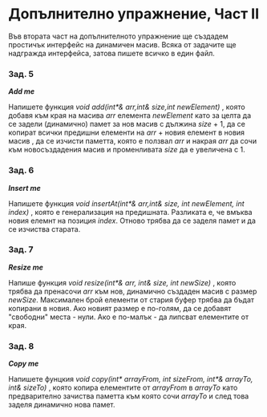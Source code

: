 # Допълнително упражнение, Част II

Във втората част на допълнителното упражнение ще създадем простичък интерфейс на динамичен масив. Всяка от задачите ще надгражда интерфейса, затова пишете всичко в един файл.   

### Зад. 5

**_Add me_**

Напишете функция _void add(int*& arr,int& size,int newElement)_ , която добавя към края на масива _arr_ елемента _newElement_ като за целта да се задели (динамично) памет за нов масив с дължина _size_ + 1, да се копират всички предишни елементи на _arr_ + новия елемент в новия масив , да се изчисти паметта, която е ползвал _arr_ и накрая _arr_ да сочи към новосъздадения масив и променливата _size_ да е увеличена с 1.

### Зад. 6

**_Insert me_**

Напишете функция _void insertAt(int*& arr,int& size, int newElement, int index)_ , която е генерализация на предишната. Разликата е, че вмъква новия елемнт на позиция 
_index_. Отново трябва да се заделя памет и да се изчиства старата. 

### Зад. 7

**_Resize me_**

Напише функция _void resize(int*& arr, int& size, int newSize)_ , която трябва да пренасочи _arr_ към нов, динамично създаден масив с размер _newSize_. Максимален брой елементи от стария буфер трябва да бъдат копирани в новия. Ако новият размер е по-голям, да се добавят "свободни" места - нули. Ако е по-малък - да липсват елементите от края.

### Зад. 8

**_Copy me_**

Напишете фунцкия _void copy(int* arrayFrom, int sizeFrom, int*& arrayTo, int& sizeTo)_ , която копира елементите от _arrayFrom_ в _arrayTo_ като предварително зачиства паметта към която сочи _arrayTo_ и след това заделя динамично нова памет. 